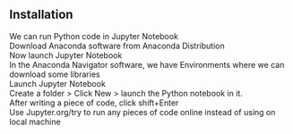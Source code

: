 ## Installation  

We can run Python code in Jupyter Notebook  
Download Anaconda software from Anaconda Distribution  
Now launch Jupyter Notebook  
In the Anaconda Navigator software, we have Environments where we can download some libraries  
Launch Jupyter Notebook  
Create a folder > Click New > launch the Python notebook in it.  
After writing a piece of code, click shift+Enter  
Use Jupyter.org/try to run any pieces of code online instead of using on local machine  

